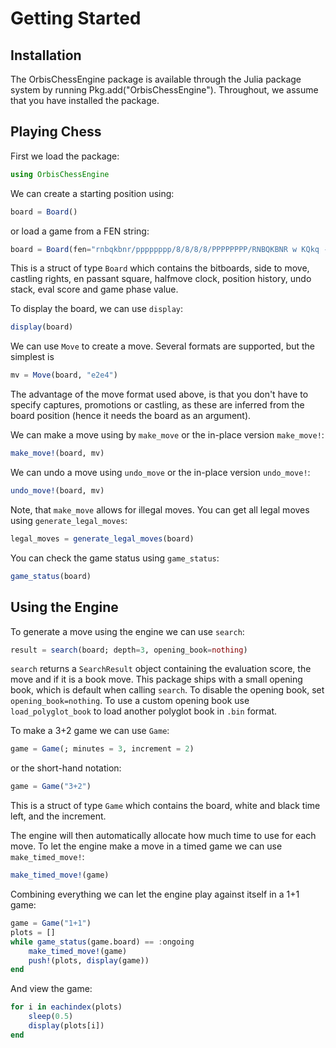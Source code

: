# Getting Started

## Installation
The OrbisChessEngine package is available through the Julia package system by running Pkg.add("OrbisChessEngine"). Throughout, we assume that you have installed the package.

## Playing Chess

First we load the package:

```julia
using OrbisChessEngine
```

We can create a starting position using:

```julia
board = Board()
```

or load a game from a FEN string:

```julia
board = Board(fen="rnbqkbnr/pppppppp/8/8/8/8/PPPPPPPP/RNBQKBNR w KQkq - 0 1")
```

This is a struct of type `Board` which contains the bitboards, side to move, castling rights, en passant square, halfmove clock, position history, undo stack, eval score and game phase value.

To display the board, we can use `display`:

```julia
display(board)
```

We can use `Move` to create a move. Several formats are supported, but the simplest is

```julia
mv = Move(board, "e2e4")
```

The advantage of the move format used above, is that you don't have to specify captures, promotions or castling, as these are inferred from the board position (hence it needs the board as an argument).

We can make a move using by `make_move` or the in-place version `make_move!`:

```julia
make_move!(board, mv)
```

We can undo a move using `undo_move` or the in-place version `undo_move!`:

```julia
undo_move!(board, mv)
```

Note, that `make_move` allows for illegal moves. You can get all legal moves using `generate_legal_moves`:

```julia
legal_moves = generate_legal_moves(board)
```

You can check the game status using `game_status`:

```julia
game_status(board)
```

## Using the Engine

To generate a move using the engine we can use `search`:

```julia
result = search(board; depth=3, opening_book=nothing)
```

`search` returns a `SearchResult` object containing the evaluation score, the move and if it is a book move. This package ships with a small opening book, which is default when calling `search`. To disable the opening book, set `opening_book=nothing`. To use a custom opening book use `load_polyglot_book` to load another polyglot book in `.bin` format.

To make a 3+2 game we can use `Game`:

```julia
game = Game(; minutes = 3, increment = 2)
```

or the short-hand notation:

```julia
game = Game("3+2")
```

This is a struct of type `Game` which contains the board, white and black time left, and the increment.

The engine will then automatically allocate how much time to use for each move. To let the engine make a move in a timed game we can use `make_timed_move!`:

```julia
make_timed_move!(game)
```

Combining everything we can let the engine play against itself in a 1+1 game:

```julia
game = Game("1+1")
plots = []
while game_status(game.board) == :ongoing
    make_timed_move!(game)
    push!(plots, display(game))
end
```

And view the game:

```julia
for i in eachindex(plots)
    sleep(0.5)
    display(plots[i])
end
```

